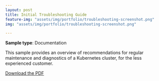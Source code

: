 ```yaml
---
layout: post
title: Initial Troubleshooting Guide
feature-img: "assets/img/portfolio/troubleshooting-screenshot.png"
img: "assets/img/portfolio/troubleshooting-screenshot.png"

---
```

**Sample type**: Documentation

This sample provides an overview of recommendations for regular maintenance and diagnostics of a Kubernetes cluster, for the less experienced customer.

[Download the PDF](link)


